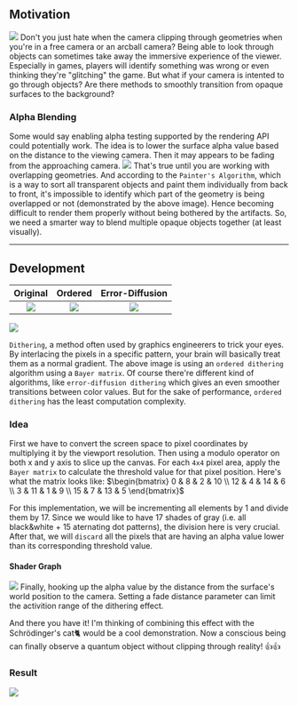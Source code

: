 ## Motivation
![](/images/dither_motiv.png)
Don't you just hate when the camera clipping through geometries when you're in a free camera or an arcball camera? Being able to look through objects can sometimes take away the immersive experience of the viewer. Especially in games, players will identify something was wrong or even thinking they're "glitching" the game. But what if your camera is intented to go through objects? Are there methods to smoothly transition from opaque surfaces to the background?

### Alpha Blending
Some would say enabling alpha testing supported by the rendering API could potentially work. The idea is to lower the surface alpha value based on the distance to the viewing camera. Then it may appears to be fading from the approaching camera. 
![](/images/painters.jpg)
That's true until you are working with overlapping geometries. And according to the `Painter's Algorithm`, which is a way to sort all transparent objects and paint them individually from back to front, it's impossible to identify which part of the geometry is being overlapped or not (demonstrated by the above image). Hence becoming difficult to render them properly without being bothered by the artifacts. So, we need a smarter way to blend multiple opaque objects together (at least visually).

---

## Development
| Original | Ordered | Error-Diffusion |
| :------: | :-----: | :-------------: |
| ![](/images/dither_orig.png) | ![](/images/dither_order.png) | ![](/images/dither_error.png) |
![](/images/bayer_matrix.png)

`Dithering`, a method often used by graphics engineerers to trick your eyes. By interlacing the pixels in a specific pattern, your brain will basically treat them as a normal gradient. The above image is using an `ordered dithering` algorithm using a `Bayer matrix`. Of course there're different kind of algorithms, like `error-diffusion dithering` which gives an even smoother transitions between color values. But for the sake of performance, `ordered dithering` has the least computation complexity. 

### Idea
First we have to convert the screen space to pixel coordinates by multiplying it by the viewport resolution. Then using a modulo operator on both x and y axis to slice up the canvas. For each `4x4` pixel area, apply the `Bayer matrix` to calculate the threshold value for that pixel position. Here's what the matrix looks like:
$\begin{bmatrix}
  0  & 8  & 2  & 10 \\
  12 & 4  & 14 & 6  \\
  3  & 11 & 1  & 9  \\
  15 & 7  & 13 & 5
\end{bmatrix}$

For this implementation, we will be incrementing all elements by 1 and divide them by 17. Since we would like to have 17 shades of gray (i.e. all black&white + 15 aternating dot patterns), the division here is very crucial. After that, we will `discard` all the pixels that are having an alpha value lower than its corresponding threshold value. 

#### Shader Graph
![](/images/dither_graph.png)
Finally, hooking up the alpha value by the distance from the surface's world position to the camera. Setting a fade distance parameter can limit the activition range of the dithering effect. 

And there you have it! I'm thinking of combining this effect with the Schrödinger's cat:cat2: would be a cool demonstration. Now a conscious being can finally observe a quantum object without clipping through reality! :thumbsup::thumbsup:

### Result
![](/images/dither.gif)